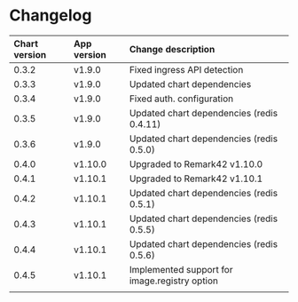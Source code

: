# Changelog

| Chart version | App version | Change description |
| :------------ | :---------- | :----------------- |
| 0.3.2 | v1.9.0 | Fixed ingress API detection |
| 0.3.3 | v1.9.0 | Updated chart dependencies |
| 0.3.4 | v1.9.0 | Fixed auth. configuration |
| 0.3.5 | v1.9.0 | Updated chart dependencies (redis 0.4.11) |
| 0.3.6 | v1.9.0 | Updated chart dependencies (redis 0.5.0) |
| 0.4.0 | v1.10.0 | Upgraded to Remark42 v1.10.0 |
| 0.4.1 | v1.10.1 | Upgraded to Remark42 v1.10.1 |
| 0.4.2 | v1.10.1 | Updated chart dependencies (redis 0.5.1) |
| 0.4.3 | v1.10.1 | Updated chart dependencies (redis 0.5.5) |
| 0.4.4 | v1.10.1 | Updated chart dependencies (redis 0.5.6) |
| 0.4.5 | v1.10.1 | Implemented support for image.registry option |
| | | |
